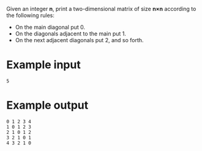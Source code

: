 Given an integer **n**, print a two-dimensional matrix of size **n×n** according to the following rules:

- On the main diagonal put 0.
- On the diagonals adjacent to the main put 1.
- On the next adjacent diagonals put 2, and so forth.

# Example input

```
5
```

# Example output

```
0 1 2 3 4
1 0 1 2 3
2 1 0 1 2
3 2 1 0 1
4 3 2 1 0
```